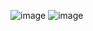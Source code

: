![image](https://github.com/user-attachments/assets/dfaffd7d-9ca2-406e-b6d4-fd1b523408f1)
![image](https://github.com/user-attachments/assets/9f866566-e5ca-4e32-b2bc-78599034bab7)

